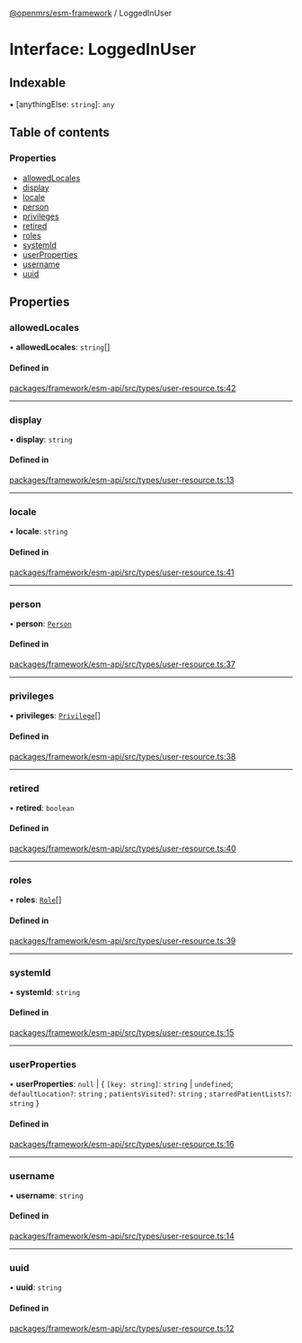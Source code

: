 [@openmrs/esm-framework](../API.md) / LoggedInUser

# Interface: LoggedInUser

## Indexable

▪ [anythingElse: `string`]: `any`

## Table of contents

### Properties

- [allowedLocales](LoggedInUser.md#allowedlocales)
- [display](LoggedInUser.md#display)
- [locale](LoggedInUser.md#locale)
- [person](LoggedInUser.md#person)
- [privileges](LoggedInUser.md#privileges)
- [retired](LoggedInUser.md#retired)
- [roles](LoggedInUser.md#roles)
- [systemId](LoggedInUser.md#systemid)
- [userProperties](LoggedInUser.md#userproperties)
- [username](LoggedInUser.md#username)
- [uuid](LoggedInUser.md#uuid)

## Properties

### allowedLocales

• **allowedLocales**: `string`[]

#### Defined in

[packages/framework/esm-api/src/types/user-resource.ts:42](https://github.com/openmrs/openmrs-esm-core/blob/main/packages/framework/esm-api/src/types/user-resource.ts#L42)

___

### display

• **display**: `string`

#### Defined in

[packages/framework/esm-api/src/types/user-resource.ts:13](https://github.com/openmrs/openmrs-esm-core/blob/main/packages/framework/esm-api/src/types/user-resource.ts#L13)

___

### locale

• **locale**: `string`

#### Defined in

[packages/framework/esm-api/src/types/user-resource.ts:41](https://github.com/openmrs/openmrs-esm-core/blob/main/packages/framework/esm-api/src/types/user-resource.ts#L41)

___

### person

• **person**: [`Person`](Person.md)

#### Defined in

[packages/framework/esm-api/src/types/user-resource.ts:37](https://github.com/openmrs/openmrs-esm-core/blob/main/packages/framework/esm-api/src/types/user-resource.ts#L37)

___

### privileges

• **privileges**: [`Privilege`](Privilege.md)[]

#### Defined in

[packages/framework/esm-api/src/types/user-resource.ts:38](https://github.com/openmrs/openmrs-esm-core/blob/main/packages/framework/esm-api/src/types/user-resource.ts#L38)

___

### retired

• **retired**: `boolean`

#### Defined in

[packages/framework/esm-api/src/types/user-resource.ts:40](https://github.com/openmrs/openmrs-esm-core/blob/main/packages/framework/esm-api/src/types/user-resource.ts#L40)

___

### roles

• **roles**: [`Role`](Role.md)[]

#### Defined in

[packages/framework/esm-api/src/types/user-resource.ts:39](https://github.com/openmrs/openmrs-esm-core/blob/main/packages/framework/esm-api/src/types/user-resource.ts#L39)

___

### systemId

• **systemId**: `string`

#### Defined in

[packages/framework/esm-api/src/types/user-resource.ts:15](https://github.com/openmrs/openmrs-esm-core/blob/main/packages/framework/esm-api/src/types/user-resource.ts#L15)

___

### userProperties

• **userProperties**: ``null`` \| { `[key: string]`: `string` \| `undefined`; `defaultLocation?`: `string` ; `patientsVisited?`: `string` ; `starredPatientLists?`: `string`  }

#### Defined in

[packages/framework/esm-api/src/types/user-resource.ts:16](https://github.com/openmrs/openmrs-esm-core/blob/main/packages/framework/esm-api/src/types/user-resource.ts#L16)

___

### username

• **username**: `string`

#### Defined in

[packages/framework/esm-api/src/types/user-resource.ts:14](https://github.com/openmrs/openmrs-esm-core/blob/main/packages/framework/esm-api/src/types/user-resource.ts#L14)

___

### uuid

• **uuid**: `string`

#### Defined in

[packages/framework/esm-api/src/types/user-resource.ts:12](https://github.com/openmrs/openmrs-esm-core/blob/main/packages/framework/esm-api/src/types/user-resource.ts#L12)
